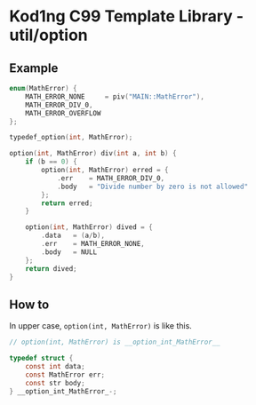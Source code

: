 # Kod1ng C99 Template Library - util/option

## Example

```c
enum(MathError) {
    MATH_ERROR_NONE     = piv("MAIN::MathError"),
    MATH_ERROR_DIV_0,
    MATH_ERROR_OVERFLOW
};

typedef_option(int, MathError);

option(int, MathError) div(int a, int b) {
    if (b == 0) {
        option(int, MathError) erred = {
            .err    = MATH_ERROR_DIV_0,
            .body   = "Divide number by zero is not allowed"
        };
        return erred;
    }

    option(int, MathError) dived = {
        .data   = (a/b),
        .err    = MATH_ERROR_NONE,
        .body   = NULL
    };
    return dived;
}
```

## How to

In upper case, `option(int, MathError)` is like this.

```c
// option(int, MathError) is __option_int_MathError__

typedef struct {
    const int data;
    const MathError err;
    const str body;
} __option_int_MathError_-;
```
